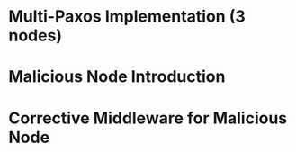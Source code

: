 # Multi-Paxos Implementation (3 nodes)
# Malicious Node Introduction
# Corrective Middleware for Malicious Node
